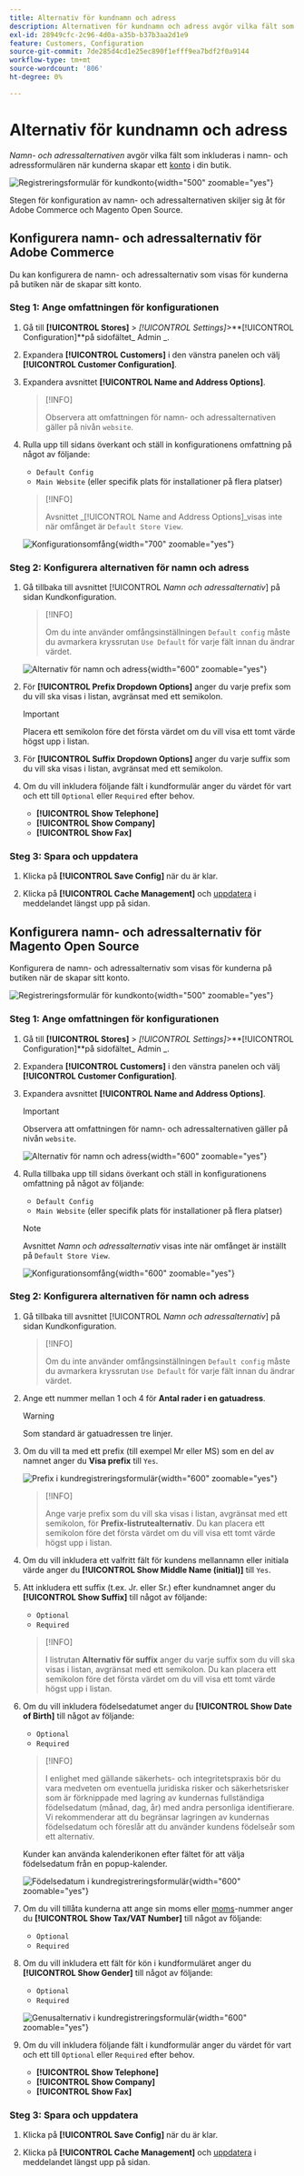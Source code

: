 ```yaml
---
title: Alternativ för kundnamn och adress
description: Alternativen för kundnamn och adress avgör vilka fält som inkluderas i namn- och adressformulären.
exl-id: 28949cfc-2c96-4d0a-a35b-b37b3aa2d1e9
feature: Customers, Configuration
source-git-commit: 7de285d4cd1e25ec890f1efff9ea7bdf2f0a9144
workflow-type: tm+mt
source-wordcount: '806'
ht-degree: 0%

---
```


# Alternativ för kundnamn och adress

_Namn- och adressalternativen_ avgör vilka fält som inkluderas i namn- och adressformulären när kunderna skapar ett [konto](../customers/account-create.md) i din butik.

![Registreringsformulär för kundkonto](assets/storefront-customer-account-address-book.png){width="500" zoomable="yes"}

Stegen för konfiguration av namn- och adressalternativen skiljer sig åt för Adobe Commerce och Magento Open Source.

## Konfigurera namn- och adressalternativ för Adobe Commerce

Du kan konfigurera de namn- och adressalternativ som visas för kunderna på butiken när de skapar sitt konto.

### Steg 1: Ange omfattningen för konfigurationen

1. Gå till **[!UICONTROL Stores]** > _[!UICONTROL Settings]_>**[!UICONTROL Configuration]**på sidofältet_ Admin _.

1. Expandera **[!UICONTROL Customers]** i den vänstra panelen och välj **[!UICONTROL Customer Configuration]**.

1. Expandera avsnittet **[!UICONTROL Name and Address Options]**.

   >[!INFO]
   >
   >Observera att omfattningen för namn- och adressalternativen gäller på nivån `website`.

1. Rulla upp till sidans överkant och ställ in konfigurationens omfattning på något av följande:

   - `Default Config`
   - `Main Website` (eller specifik plats för installationer på flera platser)

   >[!INFO]
   >
   >Avsnittet _[!UICONTROL Name and Address Options]_visas inte när omfånget är `Default Store View`.

   ![Konfigurationsomfång](assets/customer-configuration-scope-ee.png){width="700" zoomable="yes"}

### Steg 2: Konfigurera alternativen för namn och adress

1. Gå tillbaka till avsnittet [!UICONTROL _Namn och adressalternativ_] på sidan Kundkonfiguration.

   >[!INFO]
   >
   > Om du inte använder omfångsinställningen `Default config` måste du avmarkera kryssrutan `Use Default` för varje fält innan du ändrar värdet.

   ![Alternativ för namn och adress](../configuration-reference/customers/assets/customer-configuration-name-address-options-ee.png){width="600" zoomable="yes"}

1. För **[!UICONTROL Prefix Dropdown Options]** anger du varje prefix som du vill ska visas i listan, avgränsat med ett semikolon.

   >[!IMPORTANT]
   >
   >Placera ett semikolon före det första värdet om du vill visa ett tomt värde högst upp i listan.

1. För **[!UICONTROL Suffix Dropdown Options]** anger du varje suffix som du vill ska visas i listan, avgränsat med ett semikolon.

1. Om du vill inkludera följande fält i kundformulär anger du värdet för vart och ett till `Optional` eller `Required` efter behov.

   - **[!UICONTROL Show Telephone]**
   - **[!UICONTROL Show Company]**
   - **[!UICONTROL Show Fax]**

### Steg 3: Spara och uppdatera

1. Klicka på **[!UICONTROL Save Config]** när du är klar.

1. Klicka på **[!UICONTROL Cache Management]** och [uppdatera](../systems/cache-management.md) i meddelandet längst upp på sidan.

## Konfigurera namn- och adressalternativ för Magento Open Source

Konfigurera de namn- och adressalternativ som visas för kunderna på butiken när de skapar sitt konto.

![Registreringsformulär för kundkonto](assets/storefront-customer-account-signup.png){width="500" zoomable="yes"}

### Steg 1: Ange omfattningen för konfigurationen

1. Gå till **[!UICONTROL Stores]** > _[!UICONTROL Settings]_>**[!UICONTROL Configuration]**på sidofältet_ Admin _.

1. Expandera **[!UICONTROL Customers]** i den vänstra panelen och välj **[!UICONTROL Customer Configuration]**.

1. Expandera avsnittet **[!UICONTROL Name and Address Options]**.

   >[!IMPORTANT]
   >
   > Observera att omfattningen för namn- och adressalternativen gäller på nivån `website`.

   ![Alternativ för namn och adress](../configuration-reference/customers/assets/customer-configuration-name-address-options-ce.png){width="600" zoomable="yes"}

1. Rulla tillbaka upp till sidans överkant och ställ in konfigurationens omfattning på något av följande:

   - `Default Config`
   - `Main Website` (eller specifik plats för installationer på flera platser)

   >[!NOTE]
   >
   >Avsnittet _Namn och adressalternativ_ visas inte när omfånget är inställt på `Default Store View`.

   ![Konfigurationsomfång](assets/configuration-scope.png){width="600" zoomable="yes"}

### Steg 2: Konfigurera alternativen för namn och adress

1. Gå tillbaka till avsnittet [!UICONTROL _Namn och adressalternativ_] på sidan Kundkonfiguration.

   >[!INFO]
   >
   >Om du inte använder omfångsinställningen `Default config` måste du avmarkera kryssrutan `Use Default` för varje fält innan du ändrar värdet.

1. Ange ett nummer mellan 1 och 4 för **Antal rader i en gatuadress**.

   >[!WARNING]
   >
   >Som standard är gatuadressen tre linjer.

1. Om du vill ta med ett prefix (till exempel Mr eller MS) som en del av namnet anger du **Visa prefix** till `Yes`.

   ![Prefix i kundregistreringsformulär](assets/storefront-customer-account-prefix.png){width="600" zoomable="yes"}

   >[!INFO]
   >
   >Ange varje prefix som du vill ska visas i listan, avgränsat med ett semikolon, för **Prefix-listrutealternativ**. Du kan placera ett semikolon före det första värdet om du vill visa ett tomt värde högst upp i listan.

1. Om du vill inkludera ett valfritt fält för kundens mellannamn eller initiala värde anger du **[!UICONTROL Show Middle Name (initial)]** till `Yes`.

1. Att inkludera ett suffix (t.ex. Jr. eller Sr.) efter kundnamnet anger du **[!UICONTROL Show Suffix]** till något av följande:

   - `Optional`
   - `Required`

   >[!INFO]
   >
   >I listrutan **Alternativ för suffix** anger du varje suffix som du vill ska visas i listan, avgränsat med ett semikolon. Du kan placera ett semikolon före det första värdet om du vill visa ett tomt värde högst upp i listan.

1. Om du vill inkludera födelsedatumet anger du **[!UICONTROL Show Date of Birth]** till något av följande:

   - `Optional`
   - `Required`

   >[!INFO]
   >
   >I enlighet med gällande säkerhets- och integritetspraxis bör du vara medveten om eventuella juridiska risker och säkerhetsrisker som är förknippade med lagring av kundernas fullständiga födelsedatum (månad, dag, år) med andra personliga identifierare. Vi rekommenderar att du begränsar lagringen av kundernas födelsedatum och föreslår att du använder kundens födelseår som ett alternativ.

   Kunder kan använda kalenderikonen efter fältet för att välja födelsedatum från en popup-kalender.

   ![Födelsedatum i kundregistreringsformulär](assets/storefront-customer-account-date-of-birth.png){width="600" zoomable="yes"}

1. Om du vill tillåta kunderna att ange sin moms eller [moms](../stores-purchase/vat.md)-nummer anger du **[!UICONTROL Show Tax/VAT Number]** till något av följande:

   - `Optional`
   - `Required`

1. Om du vill inkludera ett fält för kön i kundformuläret anger du **[!UICONTROL Show Gender]** till något av följande:

   - `Optional`
   - `Required`

   ![Genusalternativ i kundregistreringsformulär](assets/storefront-customer-account-gender.png){width="600" zoomable="yes"}

1. Om du vill inkludera följande fält i kundformulär anger du värdet för vart och ett till `Optional` eller `Required` efter behov.

   - **[!UICONTROL Show Telephone]**
   - **[!UICONTROL Show Company]**
   - **[!UICONTROL Show Fax]**

### Steg 3: Spara och uppdatera

1. Klicka på **[!UICONTROL Save Config]** när du är klar.

1. Klicka på **[!UICONTROL Cache Management]** och [uppdatera](../systems/cache-management.md) i meddelandet längst upp på sidan.
